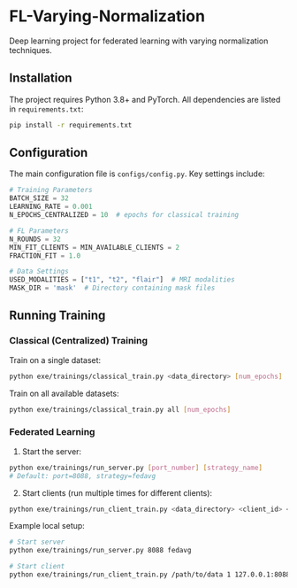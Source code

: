 # FL-Varying-Normalization

Deep learning project for federated learning with varying normalization techniques.

## Installation
The project requires Python 3.8+ and PyTorch. All dependencies are listed in `requirements.txt`:

```bash
pip install -r requirements.txt
```

## Configuration
The main configuration file is `configs/config.py`. Key settings include:

```python
# Training Parameters
BATCH_SIZE = 32
LEARNING_RATE = 0.001
N_EPOCHS_CENTRALIZED = 10  # epochs for classical training

# FL Parameters
N_ROUNDS = 32
MIN_FIT_CLIENTS = MIN_AVAILABLE_CLIENTS = 2
FRACTION_FIT = 1.0

# Data Settings
USED_MODALITIES = ["t1", "t2", "flair"]  # MRI modalities
MASK_DIR = 'mask'  # Directory containing mask files
```

## Running Training

### Classical (Centralized) Training
Train on a single dataset:
```bash
python exe/trainings/classical_train.py <data_directory> [num_epochs]
```

Train on all available datasets:
```bash
python exe/trainings/classical_train.py all [num_epochs]
```

### Federated Learning

1. Start the server:
```bash
python exe/trainings/run_server.py [port_number] [strategy_name]
# Default: port=8088, strategy=fedavg
```

2. Start clients (run multiple times for different clients):
```bash
python exe/trainings/run_client_train.py <data_directory> <client_id> <server_address> <strategy_name>
```

Example local setup:
```bash
# Start server
python exe/trainings/run_server.py 8088 fedavg

# Start client
python exe/trainings/run_client_train.py /path/to/data 1 127.0.0.1:8088 fedavg
```